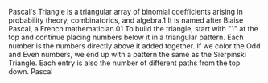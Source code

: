Pascal's Triangle is a triangular array of binomial coefficients arising in probability theory, combinatorics, and algebra.1 It is named after Blaise Pascal, a French mathematician.01 To build the triangle, start with "1" at the top and continue placing numbers below it in a triangular pattern. Each number is the numbers directly above it added together. If we color the Odd and Even numbers, we end up with a pattern the same as the Sierpinski Triangle. Each entry is also the number of different paths from the top down. Pascal
